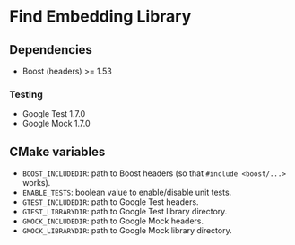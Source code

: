 # Find Embedding Library

## Dependencies

* Boost (headers) >= 1.53

### Testing

* Google Test 1.7.0
* Google Mock 1.7.0

## CMake variables

* `BOOST_INCLUDEDIR`: path to Boost headers (so that
  `#include <boost/...>` works).
* `ENABLE_TESTS`: boolean value to enable/disable unit tests.
* `GTEST_INCLUDEDIR`: path to Google Test headers.
* `GTEST_LIBRARYDIR`: path to Google Test library directory.
* `GMOCK_INCLUDEDIR`: path to Google Mock headers.
* `GMOCK_LIBRARYDIR`: path to Google Mock library directory.